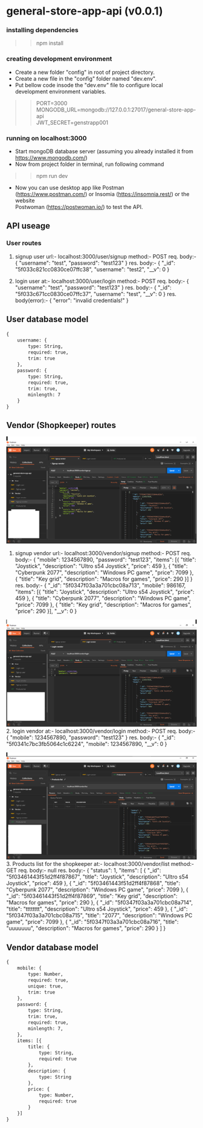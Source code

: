 # general-store-app-api (v0.0.1)


### installing dependencies
>> npm install  

### creating development environment
* Create a new folder "config" in root of project directory.  
* Create a new file in the "config" folder named "dev.env".  
* Put bellow code insode the "dev.env" file to configure local development environment variables.  
>> PORT=3000  
>> MONGODB_URL=mongodb://127.0.0.1:27017/general-store-app-api  
>> JWT_SECRET=genstrapp001  

### running on localhost:3000
* Start mongoDB database server (assuming you already installed it from https://www.mongodb.com/)
* Now from project folder in terminal, run following command
>> npm run dev  
* Now you can use desktop app like Postman (https://www.postman.com/) or Insomia (https://insomnia.rest/) or the website    
Postwoman (https://postwoman.io/) to test the API.


## API useage

### User routes
1. signup user
    url:- localhost:3000/user/signup
    method:- POST
    req. body:- {
                    "username": "test",
                    "password": "test123"
                }
    res. body:- {
                    "_id": "5f033c821cc0830ce07ffc38",
                    "username": "test2",
                    "__v": 0
                }

2. login user
    at:- localhost:3000/user/login
    method:- POST
    req. body:- {
                    "username": "test",
                    "password": "test123"
                }
    res. body:- {
                    "_id": "5f033c671cc0830ce07ffc37",
                    "username": "test",
                    "__v": 0
                }
    res. body(error):-  {
                            "error": "invalid credentials!"
                        }

## User database model
    {
        username: {
            type: String,
            required: true,
            trim: true
        },
        password: {
            type: String,
            required: true,
            trim: true,
            minlength: 7
        }
    }

## Vendor (Shopkeeper) routes

![vendor-signup image](./readme-meta/vendor-signup.png)
1. signup vendor
    url:- localhost:3000/vendor/signup
    method:- POST
    req. body:- {
                    "mobile": 1234567890,
                    "password": "test123",
                    "items": [{
                        "title": "Joystick",
                        "description": "Ultro s54 Joystick",
                        "price": 459
                    }, {
                        "title": "Cyberpunk 2077",
                        "description": "Windows PC game",
                        "price": 7099
                    }, {
                        "title": "Key grid",
                        "description": "Macros for games",
                        "price": 290
                    }]
                }
    res. body:- {
                    "_id": "5f0347f03a3a701cbc08a713",
                    "mobile": 986167,
                    "items": [{
                        "title": "Joystick",
                        "description": "Ultro s54 Joystick",
                        "price": 459
                    }, {
                        "title": "Cyberpunk 2077",
                        "description": "Windows PC game",
                        "price": 7099
                    }, {
                        "title": "Key grid",
                        "description": "Macros for games",
                        "price": 290
                    }],
                    "__v": 0
                }

![vendor-login image](./readme-meta/vendor-login.png)
2. login vendor
    at:- localhost:3000/vendor/login
    method:- POST
    req. body:- {
                    "mobile": 1234567890,
                    "password": "test123"
                }
    res. body:- {
                    "_id": "5f0341c7bc3fb5064c1c6224",
                    "mobile": 1234567890,
                    "__v": 0
                }

![vendor-products image](./readme-meta/vendor-products.png)
3. Products list for the shopkeeper
    at:- localhost:3000/vendor/list
    method:- GET
    req. body:- null
    res. body:- {
                    "status": 1,
                    "items": [
                        {
                            "_id": "5f03461443f51d2ff4f87867",
                            "title": "Joystick",
                            "description": "Ultro s54 Joystick",
                            "price": 459
                        },
                        {
                            "_id": "5f03461443f51d2ff4f87868",
                            "title": "Cyberpunk 2077",
                            "description": "Windows PC game",
                            "price": 7099
                        },
                        {
                            "_id": "5f03461443f51d2ff4f87869",
                            "title": "Key grid",
                            "description": "Macros for games",
                            "price": 290
                        },
                        {
                            "_id": "5f0347f03a3a701cbc08a714",
                            "title": "tttttttt",
                            "description": "Ultro s54 Joystick",
                            "price": 459
                        },
                        {
                            "_id": "5f0347f03a3a701cbc08a715",
                            "title": "2077",
                            "description": "Windows PC game",
                            "price": 7099
                        },
                        {
                            "_id": "5f0347f03a3a701cbc08a716",
                            "title": "uuuuuuu",
                            "description": "Macros for games",
                            "price": 290
                        }
                    ]
                }

## Vendor database model
    {
        mobile: {
            type: Number,
            required: true,
            unique: true,
            trim: true
        },
        password: {
            type: String,
            trim: true,
            required: true,
            minlength: 7,
        },
        items: [{
            title: {
                type: String,
                required: true
            },
            description: {
                type: String
            },
            price: {
                type: Number,
                required: true
            }
        }]
    }
